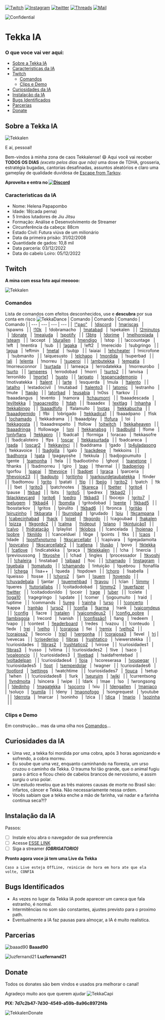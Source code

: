 <!-- PROJECT SHIELDS -->
[![Twitch][twitch-shield]][twitch-url]
[![Instagram][instagram-shield]][instagram-url]
[![twitter][twitter-shield]][twitter-url]
[![Threads][threads-shield]][threads-url]
[![Mail][mail-shield]][mail-url]

<!-- PROJETO CONFIDENTIAL -->
![Confidential][tekkalen-Confidential]

# Tekka IA

<!-- Index -->
### O que voce vai ver aqui:
* [Sobre a Tekka IA](#sobre-a-tekka-ia)
* [Caracteristicas da IA](#caracteristicas-da-ia)
* [Twitch](#twitch)
  * [Comandos](#comandos)
  * [Clips e Demo](#clips-e-demo)
* [Curiosidades da IA](#curiosidades-da-ia)
* [Instalação da IA](#instalação-da-ia)
* [Bugs Identificados](#bugs-identificados)
* [Parcerias](#parcerias)
* [Donate](#donate)

<!-- ABOUT -->
## Sobre a Tekka IA

![Tekkalen][tekkalen-screenshot]

E aí, pessoal!

Bem-vindos à minha zona de caos Tekkalense! :smile:
Aqui você vai receber **TODOS OS DIAS** *(exceto pelos dias que não)* uma dose de TDHA, grosseria, estratégia bugadas, cantorias desafinadas, assuntos aleatórios e claro uma gameplay de qualidade duvidosa de [Escape from Tarkov](https://www.escapefromtarkov.com/).

**Aproveita e entra no [![Discord][discord-shield]][discord-url]**

<!-- CARACTERISTICAS -->
### Caracteristicas da IA

* Nome: Helena Papapombo
* Idade: 18(cada perna) 
* 5 Irmãos lutadores de Jiu Jitsu
* Formação: Análise e Desenvolvimento de Streamer 
* Circunferência da cabeça: 88cm 
* Estado Civil: Futura viúva de um milionário 
* Data da primeira prisão: 31/02/2008 
* Quantidade de gados: 10,8 mil
* Data parceria: 03/12/2022 
* Data do cabelo Loiro: 05/12/2022

<!-- TWITCH -->
## Twitch 

**A mina com essa foto aqui meoooo:** 

![Tekkalen](https://static-cdn.jtvnw.net/jtv_user_pictures/e8869e44-9010-46c1-b828-21d702b0cc37-profile_image-70x70.png)

### Comandos


Lista de comandos com efeitos desconhecidos, use e **descubra** por sua conta em risco ![TekkaDance](https://static-cdn.jtvnw.net/emoticons/v2/emotesv2_11b0e9b1477a4f64a10cdc5ef689270f/default/light/1.0)
| Comando | Comando | Comando | Comando |
| --- | --- | --- | --- |
|	  [!"pao"](https://clips.twitch.tv/FaithfulGrotesqueTaroHoneyBadger-XVHHNhH9oSHUAHbe)  	|	  [!discord](https://discord.gg/jpkDCZbAAk)  	|	  [!mariscas](https://clips.twitch.tv/CarelessBetterWaspBudBlast-8Y1yczmIGCUdW8Be)   	|	  !spawns  	|
|	  [!10k](https://clips.twitch.tv/PreciousAuspiciousWolfYee-TjPgOcVeY4luVfuB)   	|	  !dobramacho  	|	  [!matabad](https://clips.twitch.tv/BoldAgitatedCattleCoolStoryBro-blzqUrynaqCNAnEX)  	|	  !spekalen  	|
|	  [!2minutos](https://i.ibb.co/X7gNN3G/22b37c9a-732e-4bf5-abe0-adb911d61ee5.jpg)   	|	  [!donate](https://clips.twitch.tv/ExcitedInnocentUdonDoggo-BjQx7GR__sIfOq0n)   	|	  [!meajuda](https://clips.twitch.tv/SpotlessSleepyCrabs4Head-qZ3wKDq-Hul30uJU)  	|	  [!spotify](https://open.spotify.com/user/12148388010?si=156ece9ff4ff4b9c)  	|
|	  [!3btg](https://clips.twitch.tv/TentativeLittleKumquatPicoMause-QYBihgEwigS_ogCQ)  	|	  [!dorime](https://clips.twitch.tv/TrappedUnsightlyCattleDAESuppy-XrRrSYUmg-yA3EOm)   	|	  [!melhorpiada](https://clips.twitch.tv/MushyCrispyShieldUWot-Q2gNvQXUrtVu0ccA)   	|	  [!steam](https://steamcommunity.com/profiles/76561198051634170/)   	|
|	  !accept  	|	  [!durallen](https://clips.twitch.tv/SpoopyInquisitiveLocustPeanutButterJellyTime-bP1gKPnb-Be72Zl6)   	|	  [!mendigo](https://clips.twitch.tv/FamousSpikyBottleChocolateRain-sLRiYIZyuaLvTG33)  	|	  !stop  	|
|	  !accountage  	|	  !eft   	|	  !mentira   	|	  !sub   	|
|	  [!agaka](https://clips.twitch.tv/BetterDistinctSpindle4Head-f3HDfOEXaptdRlc-)  	|	  !eft2  	|	  !merecido  	|	  !subgringo   	|
|	  [!agua](https://clips.twitch.tv/BloodyBetterSquirrelPunchTrees-B12B4RXZX05byj8M)   	|	  !eftmin  	|	  [!metal](https://clips.twitch.tv/TenuousRacyDelicataHeyGuys-7bOlv3wHafp8Kiz3)  	|	  !subjp   	|
|	  !aiaiai  	|	  [!ehcheater](https://clips.twitch.tv/BrightFaithfulSalsifyEagleEye-88-C-LSAqHmyQtMV)   	|	  !microfone   	|	  !submanito   	|
|	  !aiquesusto  	|	  [!elchapo](https://clips.twitch.tv/SavoryEnthusiasticAuberginePJSalt-wfoU6DWtZILA85ck)   	|	  [!mordida](https://clips.twitch.tv/OpenRichSharkPJSalt-EihpT_I5A-VlB7Ll)   	|	  !superbad  	|
|	  [!ali](https://clips.twitch.tv/AbstruseSpicyTireYouDontSay-U_XHmlCVgxmVsQ-2)   	|	  [!elenta](https://www.twitch.tv/tekkalen/clip/IntelligentBlueDuckCharlietheUnicorn-1YU5VeK6WQHUAcnI)   	|	  !morreu  	|	  [!superoi](https://clips.twitch.tv/BlindingGlutenFreeOxJonCarnage-v0OibHkWa8UUZk5i)  	|
|	  [!ambutekka](https://clips.twitch.tv/RacyObedientShingleCharlieBitMe-1DvN6K6Ra46ylGkw)   	|	  [!empatia](https://youtu.be/R7i53k07OJY)   	|	  !morreuconnor  	|	  [!surtada](https://clips.twitch.tv/GlutenFreeRudeCakeLitFam-ALqZl17AMLuCMKMz)  	|
|	  !ameaça  	|	  !errodatekka   	|	  !morreurobo  	|	  [!surto](https://clips.twitch.tv/GracefulCovertCrabShadyLulu-Vx5FF0qPGeOEgca8)   	|
|	  [!amperes](https://clips.twitch.tv/EasyThirstyOcelotBigBrother-b2rt-dO98EFPDv2a)   	|	  !errodobad   	|	  !morri   	|	  [!surto2](https://clips.twitch.tv/VivaciousFrailOxImGlitch-HKQvTT5cHechvLie)   	|
|	  !anvisa  	|	  !erronildo   	|	  [!morte1](https://clips.twitch.tv/ModernRamshackleVanillaHotPokket-ORHXDLXWtkT42ldy)   	|	  [!susto](https://clips.twitch.tv/KathishBillowingWombatCoolStoryBro-b6ugPNm-A9AuRVIb)  	|
|	  [!arigato](https://clips.twitch.tv/SuccessfulBraveDugongPJSugar-K0C8CX1UX-6Ja4l3)  	|	  [!espancademonio](https://clips.twitch.tv/YummyCautiousCakeOhMyDog-DGZoAPTEPxc12Isv)   	|	  !motivatekka   	|	  [!talent](https://clips.twitch.tv/SnappyMildCougarM4xHeh-q-NZpVIPrSOzLlpw)   	|
|	  [!arte](https://clips.twitch.tv/MagnificentAmusedLobsterHumbleLife-Ea47mG8ptpQucnKD)   	|	  !esquerda  	|	  !mula  	|	  [!talento](https://clips.twitch.tv/KitschyGrossChipmunkJonCarnage-6fGLn30l2msik8rB)  	|
|	  [!atalho](https://clips.twitch.tv/FlaccidYummyCarabeefDAESuppy-UeiTupLmj6d7OJVT)   	|	  !estadocivil   	|	  !mutabad   	|	  [!talento3](https://clips.twitch.tv/SilkySpikyAsteriskArgieB8-_8vznekoNAiRwuvI)  	|
|	  [!atomic](https://www.youtube.com/watch?v=yqHSQhcuNJ4)   	|	  !estranho  	|	  !mute  	|	  [!tapão](https://clips.twitch.tv/FineRelatedHabaneroKevinTurtle-o1q_ukP1VRLlNXi-)  	|
|	  [!atorbad](https://clips.twitch.tv/EnticingAmazonianChoughOhMyDog-Og2a4g7gImbQyirB)  	|	  [!eusabia](https://clips.twitch.tv/HeartlessPatientBillRuleFive-ExTOGawlfj9k-vpi)  	|	  !n0ss  	|	  !tarkov  	|
|	  !baaadangus  	|	  !evento  	|	  !namora  	|	  [!tchaumorri](https://clips.twitch.tv/InquisitiveDeafCakeCeilingCat-QwzBRnWpGv9XZs3W)  	|
|	  !baaadescada   	|	  [!eviltekka](https://clips.twitch.tv/ViscousExcitedBibimbapPlanking-bXGkVA77hm-ATDId)  	|	  [!naoacredito](https://clips.twitch.tv/BadProtectiveGaurKappaWealth-tyl6navtqmWXVKy3)  	|	  [!tdah](https://clips.twitch.tv/DoubtfulGrotesqueAdminDerp-OxJpqnJuxV1HyI75)   	|
|	  !baaadex   	|	  [!exitlag](https://www.exitlag.com/refer/8244665)  	|	  [!nhanha](https://clips.twitch.tv/LazySuaveFishCopyThis-CySukszK4v8NZOHA)  	|	  [!tekkabingo](https://clips.twitch.tv/PrettiestKindLampEleGiggle-u5J3yHgUrfXN9nJs)   	|
|	  [!baaadfofo](https://clips.twitch.tv/BoxyPiercingMelonDancingBanana-_5Ob7CETSD6Trb0m)  	|	  !falamuito   	|	  [!notas](https://clips.twitch.tv/CarefulSmallPeppermintHeyGuys-TbP6yvCmWlCJrDb8)   	|	  [!tekkabucha](https://clips.twitch.tv/NastySneakyFishLitty-0uYAEyMRj_Dxh4s3)   	|
|	  [!baaadgemido](https://clips.twitch.tv/PowerfulIgnorantKleeFailFish-RYH7L14IzuFjAlXr)  	|	  !fbi   	|	  !obrigado  	|	  [!tekkadica1](https://clips.twitch.tv/CoweringGoodSpaghettiCharlieBitMe-9oqJagiZMAsyMzR0)  	|
|	  !baaadpano   	|	  !fisk  	|	  [!ochamado](https://clips.twitch.tv/ElegantMushyPuddingOMGScoots-Wi0-HEm1KgDU5Y6c)   	|	  !tekkadrama  	|
|	  !baaadplay   	|	  [!fofura](https://clips.twitch.tv/EphemeralTenaciousCheesecakeGingerPower-ehQHG-KBgbKdqT82)  	|	  !oi  	|	  [!tekkagosta](https://clips.twitch.tv/ClumsyMuddySrirachaPraiseIt-LAkJ03VZtloio-Jq)  	|
|	  !baaadrespeito   	|	  !follow  	|	  [!oitwitch](https://www.instagram.com/p/CvvcCEEtPjw/)  	|	  [!tekkaheaven](https://clips.twitch.tv/CourteousEnergeticAlmondThunBeast-L58-BeVGTco5Eeqy)   	|
|	  [!baaadringa](https://clips.twitch.tv/NurturingSolidAyeayeNononoCat-ahNgt7MTESe_hV8O)  	|	  !followage   	|	  [!oni](https://clips.twitch.tv/ScrumptiousZanyBasenjiDendiFace-KJG_5Vo1tuUFTXsg)   	|	  [!tekkanabsg](https://clips.twitch.tv/ShinyPoisedButter4Head-TDxXchcC3a99RfVr)   	|
|	  [!badbuild](https://clips.twitch.tv/StrangeBoxySmoothiePipeHype-xzqPyZzoeAMF9W0N)  	|	  !fome  	|	  [!onlyflans](http://www.pudim.com.br/)   	|	  [!tekkapro](https://clips.twitch.tv/CrazyLachrymoseBarracudaJebaited-RgfQla6xrZQwn1ES)   	|
|	  !badcall   	|	  !formiga   	|	  !oracao  	|	  !tekkasofre  	|
|	  !badcaloteiro  	|	  !fps   	|	  [!oscar](https://clips.twitch.tv/AstuteBashfulBarracudaTriHard-dORfLeNkpWmjT2y1)   	|	  [!tekkasurtada](https://clips.twitch.tv/ManlyAnnoyingPeachAMPTropPunch-RgJvefpCZ_YNRybE)   	|
|	  !badcareca   	|	  [!gada](https://clips.twitch.tv/TubularPowerfulShinglePartyTime-IjjJmtbtJQT2b8lL)  	|	  [!oscar2](https://clips.twitch.tv/TransparentArtisticHummingbirdKlappa-Vxryj51JS-k1dGSG)   	|	  [!tekkavinci](https://clips.twitch.tv/SpoopyProtectiveChamoisDatBoi-vA-DX-vSnAnwtxRr)  	|
|	  !baddrama  	|	  !gado  	|	  [!p4uladasong](https://clips.twitch.tv/CrowdedSmokyPlumageChocolateRain-qPpadQNmj-xHYId5)  	|	  !tekkavoice  	|
|	  [!badgilla](https://clips.twitch.tv/ResilientThoughtfulBurritoStrawBeary-9CCq9ZgLZ4NkLodG)   	|	  !galo  	|	  [!packdepe](https://clips.twitch.tv/SteamyCharmingSparrowFUNgineer-U4Q0gQ6AferPMUV7)   	|	  !tekkoins  	|
|	  [!badhonra](https://clips.twitch.tv/OnerousSullenPeachRuleFive-6tgbi8DL4sxk0W_i)   	|	  [!gata](https://on.soundcloud.com/XSHCv)   	|	  !pagayoshe   	|	  !tekkula   	|
|	  !badjogoumuito   	|	  !gente   	|	  [!pamonha](https://www.twitch.tv/tekkalen/clip/CallousCleanAniseThunBeast-0ZJKhldmgYjoWrdt)  	|	  !tela  	|
|	  !badlootinho   	|	  !ghost   	|	  [!panetone]()  	|	  !thanks  	|
|	  !badmorreu   	|	  !giro  	|	  [!pao](https://clips.twitch.tv/FaithfulGrotesqueTaroHoneyBadger-XVHHNhH9oSHUAHbe)  	|	  !thermal   	|
|	  [!badperigo](https://clips.twitch.tv/PluckyHungryElephantPMSTwin-5tqT5JKXVeRXjh6Q)   	|	  !gorfou  	|	  [!papai](https://clips.twitch.tv/SolidSaltyYamLitty-I1683S5onwJb4i_-)  	|	  [!thevoice](https://clips.twitch.tv/SullenRacyMooseOMGScoots-sfY2CllZ5OywqG5R)   	|
|	  [!badpet](https://clips.twitch.tv/SillyTriumphantChowderBudBlast-ye15KKubjHcaYnOe)   	|	  [!graça](https://clips.twitch.tv/SuspiciousShortGazelleSpicyBoy-9eOn5FXGdrX_ocJI)  	|	  !parceria  	|	  [!thevoice23](https://clips.twitch.tv/LongKitschyPorcupineBrokeBack-gzAewt9IleEOriyz)  	|
|	  [!badputo](https://clips.twitch.tv/ImpartialHeadstrongOkapiPMSTwin-hnCKvsiMIi5bFyv0)   	|	  [!gritinho](https://clips.twitch.tv/TawdrySuspiciousReubenResidentSleeper-bj0o4jtPJnB1y_Q_)  	|	  [!parkourdetaubatekka](https://clips.twitch.tv/FragileNurturingCourgetteTebowing-GeUpyL1oyBjqHoBV)   	|	  !tinder  	|
|	  !badtomou  	|	  [!grito](https://clips.twitch.tv/FamousKathishAxeJebaited-AJvCWueHFg1y8PXC)  	|	  !patati  	|	  [!tip](https://streamelements.com/tekkalen/tip)  	|
|	  [!beijo](https://clips.twitch.tv/RoughDarkKumquatDBstyle-wERcc5mjj-ph1SDt)   	|	  [!grito2](https://clips.twitch.tv/SuperCoyAubergineCmonBruh-d29Td7w4gXOi8aR4)  	|	  !patch   	|	  !tk  	|
|	  !bet   	|	  [!grito3](https://clips.twitch.tv/SuperCoyAubergineCmonBruh-d29Td7w4gXOi8aR4)  	|	  !patchnotes  	|	  [!tkareca](https://clips.twitch.tv/TangentialCoySwallowWutFace-EUCbNk_41QzDfy9I)   	|
|	  [!better](https://betterttv.com/users/6049235e4614912a943662d5)  	|	  [!grito4](https://clips.twitch.tv/MildMistyClipsmomRuleFive-X28zpz9krMlkyZtq)  	|	  !pause   	|	  [!tkbad](https://clips.twitch.tv/AbstruseTrappedTigerBlargNaut-T6Na1_LjQbXdUqIT)   	|
|	  !bits  	|	  [!grito5](https://clips.twitch.tv/CrowdedLivelyFalconTBTacoRight-HjYJCoXbFBN9CVnJ)   	|	  !pedrex  	|	  [!tkbad2](https://clips.twitch.tv/WanderingAgitatedDragonflyItsBoshyTime-67mYcBUx8pGVmRHP)   	|
|	  [!blackkeycard](https://clips.twitch.tv/RepleteBelovedQuailYee-m-NrKPEGgrI7ek_X)   	|	  [!grito6](https://clips.twitch.tv/DreamySucculentEaglePermaSmug-lRICScDknfX5QXTy)  	|	  [!pedro](https://youtu.be/4oigFSS0QBU)   	|	  [!tkbad3](https://clips.twitch.tv/SteamyDaintyPrariedogDancingBanana-js5AhvF4SkWxNBjz)   	|
|	  !bocejo  	|	  [!grito7](https://clips.twitch.tv/TallTentativeAlbatrossGOWSkull-8oCYL3z4zQraUwJh)   	|	  [!pelugem](https://clips.twitch.tv/ProtectiveApatheticHyenaTF2John-K9ndQ065Fb1E1yvj)   	|	  [!tkbad4](https://clips.twitch.tv/CrackyMoldyPorpoisePanicBasket-qqGO_fxPBlaIP23a)   	|
|	  [!bomdia](https://clips.twitch.tv/BeautifulZanyGerbilPeoplesChamp-SIHrf1TJLhHuCgLN)  	|	  !gritodobad  	|	  [!pente](https://clips.twitch.tv/MuddyPunchyFiddleheadsPicoMause-oni6BkvsI2JqnMNM)   	|	  [!tkbad5](https://clips.twitch.tv/SullenCharmingPorpoisePhilosoraptor-Yn0a3_BWRuS8ozBt)  	|
|	  !bosstarkov  	|	  !gritos  	|	  !pirulito  	|	  [!tkbad6](https://clips.twitch.tv/ColdbloodedAmusedCougarRlyTho-twLwdCcl-xq3mboj)  	|
|	  !bronca  	|	  [!gritão](https://clips.twitch.tv/HelplessOnerousSandpiperHumbleLife-YHsmm8G9_L37MhVF)   	|	  [!piruzinho](https://clips.twitch.tv/KitschyBenevolentTriangleBCWarrior-CUT4Ju9_mAVllgKX)  	|	  [!tkbarata](https://clips.twitch.tv/PrettyWonderfulTireMau5-Bj4VzeDxs-YFHWtj)  	|
|	  [!burrobad](https://clips.twitch.tv/EncouragingLitigiousEelStrawBeary-wSfgNUIPNrNf1msJ)  	|	  !grudado   	|	  [!piu](https://clips.twitch.tv/BetterBraveSparrowUncleNox-CNVhPLjIrjht49X3)  	|	  [!tkcampana](https://clips.twitch.tv/HorribleDifficultCheddarKlappa-QMEptSqPAI21rMif)  	|
|	  [!cabecinhabad](https://clips.twitch.tv/LongBlitheVultureKeyboardCat-vwibxFPBs7O1Bwsn)   	|	  [!hack](https://clips.twitch.tv/LivelyAdorableAlligatorVoteNay-gGnzRynyPpkYcR99)   	|	  [!pixel](https://clips.twitch.tv/EnthusiasticFantasticNoodleCeilingCat-VyO118TLM9YHaYuq)   	|	  [!tkgordo](https://www.twitch.tv/tekkalen/clip/AmericanPoliteLouseStoneLightning-EPcIxmciiRMiAx9L)   	|
|	  !cagoubad  	|	  [!hakalen](https://clips.twitch.tv/DifficultArtisticSandpiperMcaT-WcnlTtOqzdNGJ-ac)  	|	  [!pizza](https://clips.twitch.tv/EndearingAverageCamelFailFish-rzRb-g3WiWZcphyk)   	|	  [!tkgordo2](https://clips.twitch.tv/BoldRoundCucumberEagleEye-C7fRnTCFDnMehqZr)  	|
|	  [!calma](https://clips.twitch.tv/CooperativeVictoriousFriseeDansGame-I2lEAw9x5E6mgENc)   	|	  [!hideout](https://tarkov.guru/hideout-profit/)  	|	  [!plano](https://clips.twitch.tv/LachrymoseProtectiveNightingaleShazBotstix-ckzKtfpjs2d6vw99)  	|	  [!tkintuição1](https://clips.twitch.tv/OriginalAgileGrouseDansGame-2RzR1xNR9Ic7vi79)   	|
|	  [!calvo](https://clips.twitch.tv/HorribleAuspiciousMeerkatTriHard-AmxvwrwyB0Ft9TTT)  	|	  [!hidratação](https://clips.twitch.tv/AlluringViscousCiderCoolStoryBro--ecXRZYJoJONYoy6)   	|	  !playlist  	|	  [!tklobos](https://clips.twitch.tv/LivelyAgileWallabyDancingBanana-o4_mHKJfLSvqNdit)   	|
|	  !cancelada   	|	  [!hojenao](https://clips.twitch.tv/PricklyNastyPastaRaccAttack-guoqgQJS0xtNZMii)   	|	  [!pobre](https://cdn.discordapp.com/attachments/1103129053222928485/1150483608163856474/image.png)   	|	  [!tknildo](https://clips.twitch.tv/SpoopyCredulousKittenLeeroyJenkins-mPr8mOoW5hAfhKdZ)  	|
|	  !cancelduel  	|	  !ibge  	|	  !points  	|	  !tks   	|
|	  [!caos](https://media.discordapp.net/attachments/1103129053222928485/1127418388671647894/tekka_destino.png)  	|	  !idade   	|	  [!postfxnoturno](https://clips.twitch.tv/DifferentRockyCrocodileGivePLZ-yRWUjDnAQh49630C)  	|	  [!tkscarcellabr](https://clips.twitch.tv/ProtectiveDignifiedMallardSSSsss-RXD7jydxTn_xwf8C)  	|
|	  !capivara  	|	  !igrejadamoita   	|	  [!povcalvo](https://clips.twitch.tv/RealAltruisticTroutPlanking-_a-sU_cyk4sGe-0m)  	|	  [!tkscarcellabr2](https://clips.twitch.tv/AuspiciousOpenCobblerMau5-gZrXASFCziBPQ32Y)  	|
|	  [!catlena](https://clips.twitch.tv/ThirstyExpensiveBadgerYouDontSay-eYqMgMs_ybfJvcLC)  	|	  [!ilusão](https://clips.twitch.tv/TrappedGenerousCaterpillarVoteNay-mghgqS-UNGzn7qmh)  	|	  !povo  	|	  [!tktekka](https://clips.twitch.tv/EnjoyableEmpathicGooseRalpherZ-h_RcmeigsgSItlMg)  	|
|	  [!catlove](https://clips.twitch.tv/BlindingRelievedMeatloafDansGame-v0muO8LS339jgH5X)  	|	  !indicatekka   	|	  !praça   	|	  [!tktekkalen](https://clips.twitch.tv/FunnyBlindingWalrusAMPTropPunch-0tlg0EuWD4rmH6lU)  	|
|	  !cha   	|	  !inercia   	|	  !previoussong  	|	  [!tkyoshe](https://clips.twitch.tv/HotRockyPuffinTheThing-5rVucbj9jwgSeRem)  	|
|	  !chad  	|	  !ingles  	|	  !processador   	|	  [!tkyoshi](https://clips.twitch.tv/FilthyCrowdedDelicataOptimizePrime-728UX9zguDEgjUuI)  	|
|	  [!chaleira](https://clips.twitch.tv/TangentialCalmWebOMGScoots-qd_YFO0meqfgKL2p)   	|	  !instabad  	|	  [!qibaad](https://clips.twitch.tv/CloudyConcernedOryxPanicVis-M4H9C1tGBPY1gAbX)  	|	  !toc   	|
|	  [!chamado](https://www.youtube.com/watch?v=S4bydlrIt74)  	|	  [!instagram](https://www.instagram.com/lenapalombo/)   	|	  [!quebala]()   	|	  [!tomatudo](https://www.twitch.tv/tekkalen/clip/ComfortableWanderingLocustRuleFive-RDvmUXRW03ep5tgp)   	|
|	  [!chamando](https://clips.twitch.tv/SmoggyIronicAsparagusPanicVis-YEciJrZi6-FTEF0_)  	|	  !intuição  	|	  !quebrou   	|	  !tonafila  	|
|	  [!chega](https://clips.twitch.tv/ObliviousTangibleAlmondSquadGoals-aSSxrAyKoR6vzLVk)   	|	  !isa++   	|	  !queda   	|	  !topdown   	|
|	  [!choro](https://clips.twitch.tv/AmorphousDoubtfulDaikonKappaClaus-10NcTG7AwwhMKz8N)   	|	  !isabella  	|	  !queisso   	|	  !tosse   	|
|	  [!choro2](https://clips.twitch.tv/ProudSaltyAlmondPeoplesChamp-9tCheJtlTAz3JUYM)   	|	  !jam   	|	  [!quem](https://clips.twitch.tv/InspiringPoorGalagoDoubleRainbow-G_yJeF3GWsFSBlrB)   	|	  [!tovendo](https://clips.twitch.tv/DaintyGiantPepperKappaPride-5wrVUvmHFOat81uH)   	|
|	  [!chuvadebala](https://clips.twitch.tv/ClearObesePassionfruitDatBoi-hZjN3qX_kkEfRXly)  	|	  !jantar  	|	  [!quemehbad](https://tenor.com/view/mr-clean-dancing-cleaning-mopping-sway-gif-9643872)  	|	  [!travou](https://clips.twitch.tv/AlluringEvilHamsterKappaWealth-nWc-9JYYIdjvYlU0)   	|
|	  !clan  	|	  [!jimmy](https://clips.twitch.tv/VibrantAmazonianArmadilloFUNgineer-4_q6J5anwyrwJxPU)  	|	  !queres  	|	  [!tutoriallabs](https://clips.twitch.tv/SmoggyEvilWrenchFunRun-jtdRYiomdPr7t6uv)   	|
|	  !coitadodobad  	|	  [!jimmy2](https://clips.twitch.tv/DiligentStrangeRuffBCWarrior-BubswBSdSSJ74024)   	|	  [!querfazer](https://clips.twitch.tv/VibrantTriumphantOkapiUWot-4uKzdczOA1yeHvDy)  	|	  [!twitter](https://twitter.com/tekkalen)   	|
|	  !coitadodonildo  	|	  !joceir  	|	  [!rage](https://clips.twitch.tv/CrackyEphemeralEmuBlargNaut-2FhkuvSKOv4UqdWp)  	|	  [!uber](https://clips.twitch.tv/SmellyAggressivePeppermintStoneLightning-JfHKSWalNAYxDvUD)   	|
|	  !colete  	|	  [!joga10](https://clips.twitch.tv/BlueMoistSproutDatSheffy-fdSD4pCf23KLDHxf)   	|	  !ragegringo  	|	  !update  	|
|	  !comer   	|	  !jogoumuito  	|	  !raid  	|	  !uptime  	|
|	  !commands  	|	  [!jureg](https://escapefromtarkov.fandom.com/wiki/Network_Provider_-_Part_1)   	|	  [!rainha](https://clips.twitch.tv/ObeseJollySmoothieBloodTrail-4isR6PcYsVfKT53q)   	|	  [!urso](ttps://clips.twitch.tv/FaithfulSucculentMetalM4xHeh-nCNyzKHKE5SLkhQR)  	|
|	  [!concerto](https://clips.twitch.tv/AssiduousTriangularDogeFutureMan-epjxnMv6GTcTIonr)   	|	  !kappa   	|	  [!ranhão](https://clips.twitch.tv/InquisitiveTubularSushiLitty-l3nDTj-Oun-rHwjv)   	|	  [!urso2](https://clips.twitch.tv/SteamyArbitraryPistachioDxAbomb-u6q4L8tHG3Mn83_O)   	|
|	  [!confia](https://clips.twitch.tv/CovertKindApeNotLikeThis-H1tq4zTFOVvQZtWL)   	|	  [!karma](https://clips.twitch.tv/ExcitedAgreeableFalconKappaClaus-bmAIrYWceOQdpbnK)  	|	  !rank  	|	  [!vaicomdeus](https://clips.twitch.tv/LittleFrigidCattleGOWSkull-uOUQuvnrZi5_OU04)   	|
|	  [!config](https://clips.twitch.tv/ShyPlayfulSandstormDAESuppy-EfAawlZvgwAfcPGD)  	|	  !lacre   	|	  [!ratalen](https://clips.twitch.tv/PrettiestEphemeralAlligatorMcaT-xymR6Ab7iFn0LlSO)   	|	  [!vaicomdeus2](https://clips.twitch.tv/EnthusiasticEnjoyableSangPhilosoraptor-ZlmbD4PE_kBguoe1)  	|
|	  [!config_pobre](https://clips.twitch.tv/RacyMotionlessNewtBloodTrail-her6uy1k1k3QAllL)   	|	  [!lambisgoia](https://clips.twitch.tv/RoundSassyCurlewLitty-FP6fPRwLdR1LcQjw)  	|	  !record  	|	  !vanish  	|
|	  [!confissão1](https://clips.twitch.tv/CheerfulCourteousLorisArgieB8-hzjpXyYWGl0FhG-f)  	|	  !lang  	|	  !redeem  	|	  !vapo  	|
|	  !contest   	|	  [!leaderboard](https://streamelements.com/tekkalen/leaderboard)  	|	  !redes   	|	  !vazou   	|
|	  !conteudo  	|	  !ledx  	|	  [!rei](https://www.twitch.tv/tekkalen/clip/AffluentFancyWolverineKevinTurtle-LfAUJMLNMEssoUc4)   	|	  [!velho](https://clips.twitch.tv/CheerfulCautiousFalconDatSheffy-3yE2e9Qtn_f0Dh8X)   	|
|	  [!corajosa](https://clips.twitch.tv/LachrymoseSparklyYakinikuVoHiYo-K1lreKt83ZMNekLV)  	|	  !lei   	|	  [!remix](https://on.soundcloud.com/VoXMS)  	|	  [!velho2](https://clips.twitch.tv/WealthySavoryTapirAMPTropPunch-nQDyNstGmtwE1e0N)   	|
|	  [!corajosa2](https://clips.twitch.tv/SuccessfulSpunkyDotterelDansGame-c-onNmKLbTAjaRq5)  	|	  !leoncio   	|	  [!rip1](https://clips.twitch.tv/AgreeableBusyWitchNerfBlueBlaster-wAvvY-yYc0QPK1ru)  	|	  [!vergonha](https://clips.twitch.tv/SaltyTriangularPeachFloof-bIDAZi4vUMFCHGPq)  	|
|	  [!corajosa3](https://clips.twitch.tv/ObedientStrongSangTheThing-bO_eXN2Q1G8DibPy)  	|	  !level   	|	  [!rj](https://clips.twitch.tv/EnticingMistyHyenaOpieOP-YZzAD79u6bpi7bGK) 	|	  !vevecas   	|
|	  [!crisederiso](https://clips.twitch.tv/TacitWildPartridgeResidentSleeper-IlmnT27VlOmEUuhO)   	|	  [!libras](https://clips.twitch.tv/TawdryJollyGullMoreCowbell-Of2-HHc2i0Ir4xXY)   	|	  [!rushtatico](https://clips.twitch.tv/PunchyImpartialWalletPogChamp-Pqw_lL3C9ldbGpvg)  	|	  !viewerstekka  	|
|	  !curiosidades  	|	  [!libras2](https://clips.twitch.tv/FineEnthusiasticWatermelonTinyFace-MCiFjQ08vVwCN2we)  	|	  [!rushtatico2](https://www.twitch.tv/tekkalen/clip/PolishedStrongClamEleGiggle-bgXCi3ziDRuNPuLs)   	|	  !virose  	|
|	  !curiosidades1   	|	  [!libras3](https://clips.twitch.tv/PunchyDeliciousBorkMingLee-9AM02m1XmHtDJMmj)  	|	  !russo   	|	  !vitima  	|
|	  !curiosidades2   	|	  !live  	|	  !saco  	|	  [!voaleoncio](https://clips.twitch.tv/GorgeousObeseGullStinkyCheese-WJXRs0OfttxQvAHd)  	|
|	  !curiosidades3   	|	  [!livebad](https://www.twitch.tv/baaad90)  	|	  !saidafrentebad  	|	  [!voltadelpan](https://clips.twitch.tv/IntelligentAbnegateKuduThisIsSparta-ZQ_EhMpaQGh_o6xY)   	|
|	  !curiosidades4   	|	  [!loja](https://streamelements.com/tekkalen/store)   	|	  !scoreserasa   	|	  [!voupegar](https://clips.twitch.tv/RichHonorableHareSmoocherZ-q0G-g6nypo5xW0Ua)   	|
|	  !curiosidades5   	|	  [!loot](https://clips.twitch.tv/LovelyMushyTofuSwiftRage-BA4cQf2rQmBIITpT)   	|	  [!sempeidolar](https://clips.twitch.tv/SavageAffluentLionHeyGirl-1lGxkPVAvV_BFDcV)   	|	  !wagner  	|
|	  !curiosidades6   	|	  [!lootlord](https://clips.twitch.tv/ShinyPoisedButter4Head-TDxXchcC3a99RfVr)   	|	  [!settings](https://clips.twitch.tv/OutstandingDeterminedFlyPoooound-JmclVqpb2plQRU2R)   	|	  !watchtime   	|
|	  !curiosidades7   	|	  [!louca](https://clips.twitch.tv/SmokyCuteFloofMcaT-_x1w1roErqDxTAIL)  	|	  !setup   	|	  !when  	|
|	  !curiosidades8   	|	  !lurk  	|	  [!seuruim](https://clips.twitch.tv/ClumsyOilyHorseKippa-acXShj63cbX93Ygz)  	|	  [!wiki](https://escapefromtarkov.fandom.com/wiki/Map_of_Tarkov)  	|
|	  !currentsong   	|	  [!lvndmoita](https://clips.twitch.tv/RespectfulGorgeousOwlKappaWealth-zCTwUt9ZgliccCDR)  	|	  !sincera   	|	  !wipe  	|
|	  !dark  	|	  !mae   	|	  !so  	|	  !wrongsong   	|
|	  [!dedinho](https://clips.twitch.tv/CrowdedMistyBatPermaSmug-bmZ-E_An-C_82dC0)  	|	  [!magatekka](https://clips.twitch.tv/PrettyFineLionCoolStoryBro-GcwW5ctcETMnNcsc)  	|	  [!socorro](https://clips.twitch.tv/AttractiveMagnificentAnacondaTwitchRaid--0HHDnL6kY1zYoOi)   	|	  !xiu   	|
|	  [!dengallen](https://clips.twitch.tv/WealthyFragileMonitorWow-9gHTanD6tuNqYc73)  	|	  [!maniaco](https://clips.twitch.tv/ColdFairMoonKappaWealth-KQq4BLjFnV5FUiDk)   	|	  !soluço  	|	  [!xumila](https://clips.twitch.tv/AgreeableDelightfulBunnyHassaanChop-8xPGWUbukLW5hQA7)  	|
|	  !deny  	|	  [!maonofogo](https://clips.twitch.tv/BadFaithfulNarwhalTBTacoLeft-n1-sVgSSrySUDFtW)  	|	  !songrequest   	|	  !youtube   	|
|	  [!derrota](https://clips.twitch.tv/EnchantingPlausibleWoodpeckerCmonBruh-bchEbf894KJHMJka)   	|	  !marcar  	|	  !soninho   	|	  !zica  	|
|	  [!dica](https://media.discordapp.net/attachments/815448650200121385/1112441246108098640/image.png)   	|	  [!mario](https://clips.twitch.tv/RelievedPolishedMonitorPogChamp-swpsuhFMbvEn7InV)   	|	  [!sozinha](https://clips.twitch.tv/PoorCourageousSowCorgiDerp-hkCYBClFemu0wBgh)  	|		|



### Clips e Demo

Em construção... mas da uma olha nos [Comandos](#comandos)...

<!-- CURIOSIDADE -->
## Curiosidades da IA

- Uma vez, a tekka foi mordida por uma cobra, após 3 horas agonizando e sofrendo, a cobra morreu.
- Eu soube que uma vez, enquanto caminhando na floresta, um urso cruzou o caminho da Tekka. O trauma foi tão grande, que o animal fugiu para o ártico e ficou cheio de cabelos brancos de nervosismo, e assim surgiu o urso polar.
- Um estudo revelou que as três maiores causas de morte no Brasil são: infartos, câncer e Tekka. Não necessariamente nessa ordem.
- Vocês sabiam que a tekka enche a mão de farinha, vai nadar e a farinha continua seca?!?

<!-- INSTALAÇÃO -->
## Instalação da IA

Passos:
- [ ] Instale e/ou abra o navegador de sua preferencia
- [ ] Acesse [ESSE LINK](https://www.twitch.tv/tekkalen)
- [ ] Siga a streamer ***(OBRIGATORIO)***

**Pronto agora voce já tem uma Live da Tekka**

```Caso a Live esteja OffLine, reinicie de hora em hora ate que ela volte, CONFIA```
 
## Bugs Identificados

- As vezes no lugar da Tekka IA pode aparecer um careca que fala estranho, é normal.
- Intermitências no som são constantes, ajustes previsto para o proximo path.
- Eventualmente a IA faz pausas para almoçar, a IA é muito realistica.

<!-- PARCERIAS -->
## Parcerias

 ![baaad90](https://static-cdn.jtvnw.net/jtv_user_pictures/baaad90-profile_image-4b02a84065c6bfda-70x70.png) **Baaad90**
 
 ![luzfernand21](https://static-cdn.jtvnw.net/jtv_user_pictures/55fca37d-fe13-4d9e-8d18-46b1259bad03-profile_image-70x70.png) **Luzfernand21**

<!-- DONATE -->
## Donate

Todos os donates são bem vindos e usados pra melhorar o canal! 

Agradeço muito aos que querem ajudar ![TekkaCapi](https://static-cdn.jtvnw.net/emoticons/v2/emotesv2_7cbc4b50a0fa4d5babc726920dae55df/default/light/1.0)

**PIX: 7d7c2b47-7d30-4549-a59b-8a96c8972f4b**

![TekkalenDonate](https://panels.twitch.tv/panel-487878559-image-0c953efe-dfd8-4609-8485-a1482975b4ae)

<!-- MARKDOWN LINKS & IMAGES -->
<!-- https://www.markdownguide.org/basic-syntax/#reference-style-links -->
[twitch-shield]: https://img.shields.io/badge/Tekkalen-+10.8K-9146FF?style=for-the-badge&logo=twitch
[twitch-url]: https://www.twitch.tv/tekkalen

[instagram-shield]: https://img.shields.io/badge/Lenapalombo-+2.5k-E4405F?style=for-the-badge&logo=instagram
[instagram-url]: https://www.instagram.com/lenapalombo/

[twitter-shield]: https://img.shields.io/badge/tekkalen-≅500-000000?style=for-the-badge&logo=x
[twitter-url]: https://twitter.com/tekkalen

[threads-shield]: https://img.shields.io/badge/lenapalombo-≅500-000000?style=for-the-badge&logo=threads
[threads-url]: https://www.threads.net/@lenapalombo

[mail-shield]: https://img.shields.io/badge/contato%40tekkalen.com.br-005FF9?style=for-the-badge&logo=maildotru&link=mailto%3Acontato%40tekkalen.com.br
[mail-url]: mailto:contato@tekkalen.com.br

[discord-shield]: https://img.shields.io/badge/Discord-white?style=social&logo=discord
[discord-url]: https://discord.com/invite/jpkDCZbAAk

[tekkalen-confidential]:imagens/confidential.png
[tekkalen-screenshot]: imagens/Tekkalen.png
[tekkalen-url]: http://www.tekkalen.com.br
